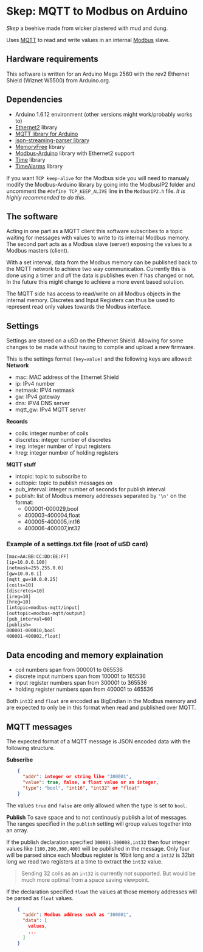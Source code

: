 # Skep: MQTT to Modbus on Arduino

*Skep* a beehive made from wicker plastered with mud and dung.

Uses <a href="https://mqtt.org/" target=_blank>MQTT</a> to read and write values in an internal <a href="https://en.wikipedia.org/wiki/Modbus">Modbus</a> slave.

## Hardware requirements
This software is written for an Arduino Mega 2560 with the rev2 Ethernet Shield (Wiznet W5500) from Arduino.org.

## Dependencies
- Arduino 1.6.12 environment (other versions might work/probably works to)
- <a href="https://github.com/adafruit/Ethernet2.git">Ethernet2</a> library
- <a href="https://github.com/hirotakaster/MQTT/tree/arduino">MQTT library for Arduino</a>
- <a href="https://github.com/squix78/json-streaming-parser">json-streaming-parser library
- <a href="https://github.com/McNeight/MemoryFree.git">MemoryFree</a> library
- <a href="https://github.com/wvengen/modbus-arduino">Modbus-Arduino</a> library with Ethernet2 support
- <a href="https://github.com/PaulStoffregen/Time">Time</a> library
- <a href="https://github.com/PaulStoffregen/TimeAlarms">TimeAlarms</a> library

If you want `TCP keep-alive` for the Modbus side you will need to manualy modify the Modbus-Arduino library by going into the ModbusIP2 folder and uncomment the `#define TCP_KEEP_ALIVE` line in the `ModbusIP2.h` file. *It is highly recommended to do this*.

## The software
Acting in one part as a MQTT client this software subscribes to a topic waiting for messages with values to write to its internal Modbus memory. The second part acts as a Modbus slave (server) exposing the values to a Modbus masters (client).

With a set interval, data from the Modbus memory can be published back to the MQTT network to achieve two way communication. Currently this is done using a timer and *all* the data is publishes even if has changed or not. In the future this might change to achieve a more event based solution.

The MQTT side has access to read/write on all Modbus objects in the internal memory. Discretes and Input Registers can thus be used to represent read only values towards the Modbus interface.

## Settings
Settings are stored on a uSD on the Ethernet Shield. Allowing for some changes to be made without having to compile and upload a new firmware.

This is the settings format `[key=value]` and the following keys are allowed:
**Network**
- mac: MAC address of the Ethernet Shield
- ip: IPv4 number
- netmask: IPV4 netmask
- gw: IPv4 gateway
- dns: IPV4 DNS server
- mqtt_gw: IPv4 MQTT server

**Records**
- coils: integer number of coils
- discretes: integer number of discretes
- ireg: integer number of input registers
- hreg: integer number of holding registers

**MQTT stuff**
- intopic: topic to subscribe to
- outtopic: topic to publish messages on
- pub_interval: integer number of seconds for publish interval
- publish: list of Modbus memory addresses separated by `'\n'` on the format:
    + 000001-000029,bool
    + 400003-400004,float
    + 400005-400005,int16
    + 400006-400007,int32

### Example of a settings.txt file (root of uSD card)

```txt
[mac=AA:BB:CC:DD:EE:FF]
[ip=10.0.0.100]
[netmask=255.255.0.0]
[gw=10.0.0.1]
[mqtt_gw=10.0.0.25]
[coils=10]
[discretes=10]
[ireg=10]
[hreg=10]
[intopic=modbus-mqtt/input]
[outtopic=modbus-mqtt/output]
[pub_interval=60]
[publish=
000001-000010,bool
400001-400002,float]
```

## Data encoding and memory explaination
- coil numbers span from 000001 to 065536
- discrete input numbers span from 100001 to 165536
- input register numbers span from 300001 to 365536
- holding register numbers span from 400001 to 465536

Both `int32` and `float` are encoded as BigEndian in the Modbus memory and are expected to only be in this format when read and published over MQTT.

## MQTT messages
The expected format of a MQTT message is JSON encoded data with the following structure.

**Subscribe**
```json
    {
      "addr": integer or string like "300001",
      "value": true, false, a float value or an integer,
      "type": "bool", "int16", "int32" or "float"
    }
```

The values `true` and `false` are only allowed when the type is set to `bool`.

**Publish**
To save space and to not continously publish a lot of messages. The ranges specified in the `publish` setting will group values together into an array. 

If the publish declaration specified `300001-300008,int32` then four integer values like `[100,200,300,400]` will be published in the message. Only four will be parsed since each Modbus register is 16bit long and a `int32` is 32bit long we read two registers at a time to extract the `ìnt32` value.

> Sending 32 coils as an `int32` is currently not supported. But would be much more optimal from a space saving viewpoint.

If the declaration specified `float` the values at those memory addresses will be parsed as `float` values.

```json
    {
      "addr": Modbus address such as "300001",
      "data": [
        values,
        ...
      ]
    }
```
